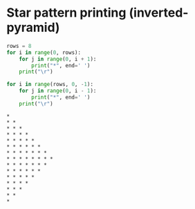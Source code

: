 # Star pattern printing (inverted-pyramid)


```python
rows = 8
for i in range(0, rows):
    for j in range(0, i + 1):
        print("*", end=' ')
    print("\r")

for i in range(rows, 0, -1):
    for j in range(0, i - 1):
        print("*", end=' ')
    print("\r")
```

    * 
    * * 
    * * * 
    * * * * 
    * * * * * 
    * * * * * * 
    * * * * * * * 
    * * * * * * * * 
    * * * * * * * 
    * * * * * * 
    * * * * * 
    * * * * 
    * * * 
    * * 
    * 
    



```python

```
